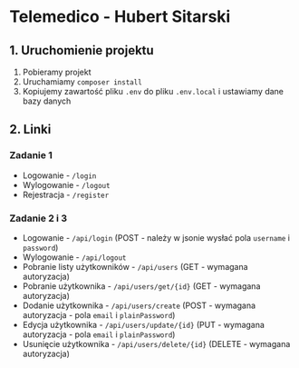 # Telemedico - Hubert Sitarski

## 1. Uruchomienie projektu

1. Pobieramy projekt
2. Uruchamiamy `composer install`
3. Kopiujemy zawartość pliku `.env` do pliku `.env.local` i ustawiamy dane bazy danych

## 2. Linki

### Zadanie 1
* Logowanie - `/login`
* Wylogowanie - `/logout`
* Rejestracja - `/register`

### Zadanie 2 i 3
* Logowanie - `/api/login` (POST - należy w jsonie wysłać pola `username` i `password`)
* Wylogowanie - `/api/logout`
* Pobranie listy użytkowników - `/api/users` (GET - wymagana autoryzacja)
* Pobranie użytkownika - `/api/users/get/{id}` (GET - wymagana autoryzacja)
* Dodanie użytkownika - `/api/users/create` (POST - wymagana autoryzacja - pola `email` i `plainPassword`)
* Edycja użytkownika - `/api/users/update/{id}` (PUT - wymagana autoryzacja - pola `email` i `plainPassword`)
* Usunięcie użytkownika - `/api/users/delete/{id}` (DELETE - wymagana autoryzacja) 